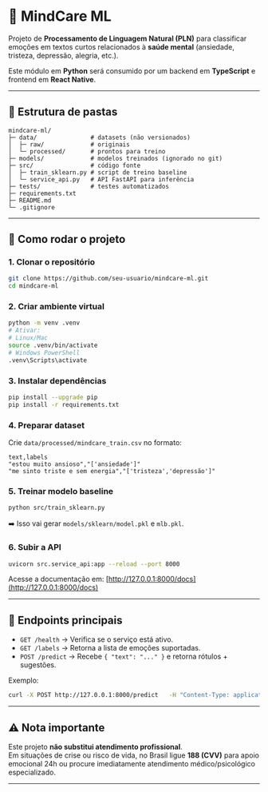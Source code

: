 # 🧠 MindCare ML

Projeto de **Processamento de Linguagem Natural (PLN)** para classificar emoções em textos curtos relacionados à **saúde mental** (ansiedade, tristeza, depressão, alegria, etc.).  

Este módulo em **Python** será consumido por um backend em **TypeScript** e frontend em **React Native**.  

---

## 📂 Estrutura de pastas

```
mindcare-ml/
├─ data/               # datasets (não versionados)
│  ├─ raw/             # originais
│  └─ processed/       # prontos para treino
├─ models/             # modelos treinados (ignorado no git)
├─ src/                # código fonte
│  ├─ train_sklearn.py # script de treino baseline
│  └─ service_api.py   # API FastAPI para inferência
├─ tests/              # testes automatizados
├─ requirements.txt
├─ README.md
└─ .gitignore
```

---

## 🚀 Como rodar o projeto

### 1. Clonar o repositório
```bash
git clone https://github.com/seu-usuario/mindcare-ml.git
cd mindcare-ml
```

### 2. Criar ambiente virtual
```bash
python -m venv .venv
# Ativar:
# Linux/Mac
source .venv/bin/activate
# Windows PowerShell
.venv\Scripts\activate
```

### 3. Instalar dependências
```bash
pip install --upgrade pip
pip install -r requirements.txt
```

### 4. Preparar dataset
Crie `data/processed/mindcare_train.csv` no formato:

```csv
text,labels
"estou muito ansioso","['ansiedade']"
"me sinto triste e sem energia","['tristeza','depressão']"
```

### 5. Treinar modelo baseline
```bash
python src/train_sklearn.py
```
➡️ Isso vai gerar `models/sklearn/model.pkl` e `mlb.pkl`.

### 6. Subir a API
```bash
uvicorn src.service_api:app --reload --port 8000
```

Acesse a documentação em: [http://127.0.0.1:8000/docs](http://127.0.0.1:8000/docs)  

---

## 📡 Endpoints principais

- `GET /health` → Verifica se o serviço está ativo.  
- `GET /labels` → Retorna a lista de emoções suportadas.  
- `POST /predict` → Recebe `{ "text": "..." }` e retorna rótulos + sugestões.  

Exemplo:
```bash
curl -X POST http://127.0.0.1:8000/predict   -H "Content-Type: application/json"   -d '{"text":"estou ansioso com a entrevista"}'
```

---

## ⚠️ Nota importante
Este projeto **não substitui atendimento profissional**.  
Em situações de crise ou risco de vida, no Brasil ligue **188 (CVV)** para apoio emocional 24h ou procure imediatamente atendimento médico/psicológico especializado.  

---
